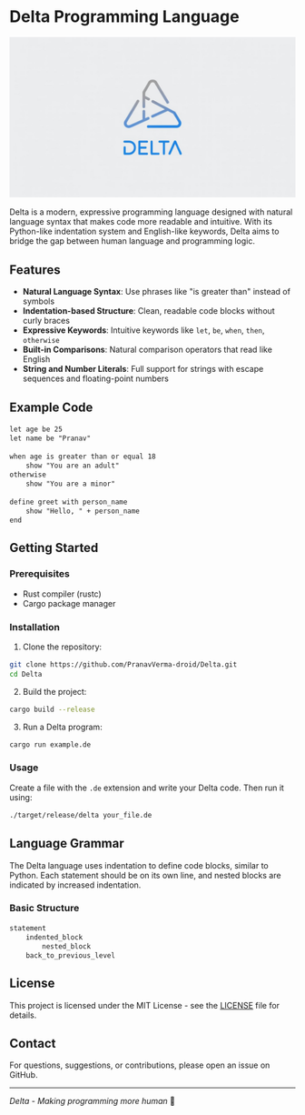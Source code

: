 # Delta Programming Language

![Delta Logo](logo/logo-banner.jpeg)

Delta is a modern, expressive programming language designed with natural language syntax that makes code more readable and intuitive. With its Python-like indentation system and English-like keywords, Delta aims to bridge the gap between human language and programming logic.

## Features

- **Natural Language Syntax**: Use phrases like "is greater than" instead of symbols
- **Indentation-based Structure**: Clean, readable code blocks without curly braces
- **Expressive Keywords**: Intuitive keywords like `let`, `be`, `when`, `then`, `otherwise`
- **Built-in Comparisons**: Natural comparison operators that read like English
- **String and Number Literals**: Full support for strings with escape sequences and floating-point numbers

## Example Code

```delta
let age be 25
let name be "Pranav"

when age is greater than or equal 18
    show "You are an adult"
otherwise
    show "You are a minor"

define greet with person_name
    show "Hello, " + person_name
end
```

## Getting Started

### Prerequisites

- Rust compiler (rustc)
- Cargo package manager

### Installation

1. Clone the repository:
```bash
git clone https://github.com/PranavVerma-droid/Delta.git
cd Delta
```

2. Build the project:
```bash
cargo build --release
```

3. Run a Delta program:
```bash
cargo run example.de
```

### Usage

Create a file with the `.de` extension and write your Delta code. Then run it using:

```bash
./target/release/delta your_file.de
```

## Language Grammar

The Delta language uses indentation to define code blocks, similar to Python. Each statement should be on its own line, and nested blocks are indicated by increased indentation.

### Basic Structure

```delta
statement
    indented_block
        nested_block
    back_to_previous_level
```

## License

This project is licensed under the MIT License - see the [LICENSE](LICENSE) file for details.

## Contact

For questions, suggestions, or contributions, please open an issue on GitHub.

---

*Delta - Making programming more human* 🚀